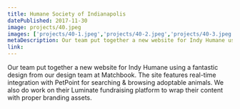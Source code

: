 ```yaml
---
title: Humane Society of Indianapolis
datePublished: 2017-11-30
image: projects/40.jpeg
images: ['projects/40-1.jpeg','projects/40-2.jpeg','projects/40-3.jpeg']
metaDescription: Our team put together a new website for Indy Humane using a fantastic design from our design team at Matchbook. The site features real-time integration with &...
link: 
---
```

Our team put together a new website for Indy Humane using a fantastic design from our design team at Matchbook. The site features real-time integration with PetPoint for searching & browsing adoptable animals. We also do work on their Luminate fundraising platform to wrap their content with proper branding assets.
